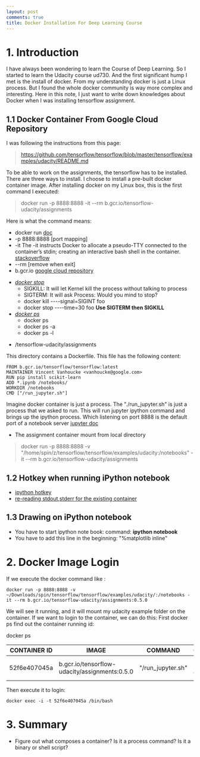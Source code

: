 ```yaml
---
layout: post
comments: true
title: Docker Installation For Deep Learning Course
---
```

# 1. Introduction
I have always been wondering to learn the Course of Deep Learning. So I started
to learn the Udacity course ud730. And the first significant hump I met is the
install of docker. From my understanding docker is just a Linux process. But I
found the whole docker community is way more complex and interesting. Here in
this note, I just want to write down knowledges about Docker when I was installing
tensorflow assignment.

## 1.1 Docker Container From Google Cloud Repository
I was following the instructions from this page:

> https://github.com/tensorflow/tensorflow/blob/master/tensorflow/examples/udacity/README.md

To be able to work on the assignments, the tensorflow has to be installed. There
are three ways to install. I choose to install a pre-built docker container image.
After installing docker on my Linux box, this is the first command I executed:

> docker run -p 8888:8888 -it --rm b.gcr.io/tensorflow-udacity/assignments

Here is what the command means:

+ docker run [doc](https://docs.docker.com/engine/reference/commandline/run/)
+ -p 8888:8888 [port mapping]
+ -it The -it instructs Docker to allocate a pseudo-TTY connected to the container’s stdin; creating an interactive bash shell in the container. [stackoverflow](http://stackoverflow.com/questions/30137135/confused-about-docker-t-option-to-allocate-a-pseudo-tty)
+ --rm [remove when exit]
+ b.gcr.io [google cloud repository](https://cloud.google.com/container-registry/docs/)
- [*docker stop*](https://www.ctl.io/developers/blog/post/gracefully-stopping-docker-containers/)
   * SIGKILL: It will let Kernel kill the process without talking to process
   * SIGTERM: It will ask Process: Would you mind to stop?
   * docker kill ----signal=SIGINT foo
   * docker stop ----time=30 foo **Use SIGTERM then SIGKILL**
- [*docker ps*](http://www.liquidweb.com/kb/how-to-list-and-attach-to-docker-containers/)
   * docker ps
   * docker ps -a
   * docker ps -l
+ /tensorflow-udacity/assignments

This directory contains a Dockerfile. This file has the following content:


```
FROM b.gcr.io/tensorflow/tensorflow:latest
MAINTAINER Vincent Vanhoucke <vanhoucke@google.com>
RUN pip install scikit-learn
ADD *.ipynb /notebooks/
WORKDIR /notebooks
CMD ["/run_jupyter.sh"]
```

Imagine docker container is just a process. The "./run_jupyter.sh" is just a process that we asked to run. This will run jupyter ipython command and brings up the ipython process. Which listening on port 8888 is the default port of a notebook server [jupyter doc](http://jupyter-notebook.readthedocs.org/en/latest/public_server.html)

+ The assignment container mount from local directory
> docker run -p 8888:8888 -v "/home/spin/z/tensorflow/tensorflow/examples/udacity:/notebooks" -it --rm b.gcr.io/tensorflow-udacity/assignments

## 1.2 Hotkey when running iPython notebook

+ [ipython hotkey](https://www.webucator.com/blog/wp-content/uploads/2015/07/IPython-Notebook-Shortcuts.pdf)
+ [re-reading stdout,stderr for the existing container](https://docs.docker.com/engine/reference/commandline/logs/)

## 1.3 Drawing on iPython notebook

+ You have to start ipython note book: command: **ipython notebook**
+ You have to add this line in the beginning: "%matplotlib inline"

# 2. Docker Image Login
If we execute the docker command like :

```
docker run -p 8888:8888 -v ~/Downloads/spin/tensorflow/tensorflow/examples/udacity/:/notebooks -it --rm b.gcr.io/tensorflow-udacity/assignments:0.5.0
```

We will see it running, and it will mount my udacity example folder on the container.
If we want to login to the container, we can do this:
First docker ps find out the container running id:

docker ps

CONTAINER ID      | IMAGE                                          | COMMAND             | CREATED            | STATUS             | PORTS                            | NAMES      |
----------------- | ---------------------------------------------- | ------------------- | ------------------ | ------------------ | -------------------------------- | ---------- |
52f6e407045a      | b.gcr.io/tensorflow-udacity/assignments:0.5.0  | "/run_jupyter.sh"   | 9 minutes ago      | Up 8 minutes       | 6006/tcp, 0.0.0.0:8888->8888/tcp | sad_morse  |

Then execute it to login:

```
docker exec -i -t 52f6e407045a /bin/bash
```

# 3. Summary

+ Figure out what composes a container? Is it a process command? Is it a binary or shell script?
